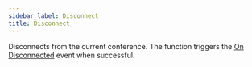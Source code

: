 ```yaml
---
sidebar_label: Disconnect
title: Disconnect
---
```

Disconnects from the current conference. The function triggers the [On Disconnected](../Events/on-disconnected) event when successful.